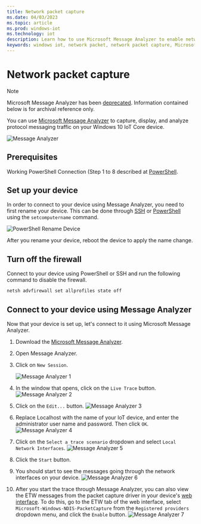 ```yaml
---
title: Network packet capture
ms.date: 04/03/2023
ms.topic: article
ms.prod: windows-iot
ms.technology: iot
description: Learn how to use Microsoft Message Analyzer to enable network packet capture
keywords: windows iot, network packet, network packet capture, Microsoft Message Analyzer, PowerShell
---
```


# Network packet capture

> [!NOTE]
> Microsoft Message Analyzer has been [deprecated](/openspecs/blog/ms-winintbloglp/dd98b93c-0a75-4eb0-b92e-e760c502394f). Information contained below is for archival reference only.

You can use [Microsoft Message Analyzer](/message-analyzer/installing-and-upgrading-message-analyzer) to capture, display, and analyze protocol messaging traffic on your Windows 10 IoT Core device.

![Message Analyzer](../media/NetworkPacketCapture/message-analyzer.png)

## Prerequisites

Working PowerShell Connection (Step 1 to 8 described at [PowerShell](../connect-your-device/PowerShell.md).

## Set up your device

In order to connect to your device using Message Analyzer, you need to first rename your device.  This can be done through [SSH](../connect-your-device/SSH.md) or
[PowerShell](../connect-your-device/PowerShell.md) using the `setcomputername` command.

![PowerShell Rename Device](../media/NetworkPacketCapture/powershell-rename-device.png)

After you rename your device, reboot the device to apply the name change.

## Turn off the firewall

Connect to your device using PowerShell or SSH and run the following command to disable the firewall.

```cmd
netsh advfirewall set allprofiles state off
```

## Connect to your device using Message Analyzer

Now that your device is set up, let's connect to it using Microsoft Message Analyzer.

1. Download the [Microsoft Message Analyzer](https://www.microsoft.com/download/details.aspx?id=44226).
1. Open Message Analyzer.
1. Click on `New Session`.

    ![Message Analyzer 1](../media/NetworkPacketCapture/message-analyzer-new-session.png)
1. In the window that opens, click on the `Live Trace` button.
    ![Message Analyzer 2](../media/NetworkPacketCapture/message-analyzer-live-trace.png)
1. Click on the `Edit...` button.
    ![Message Analyzer 3](../media/NetworkPacketCapture/message-analyzer-edit-button.png)
1. Replace Localhost with the name of your IoT device, and enter the administrator user name and password.  Then click `OK`.
    ![Message Analyzer 4](../media/NetworkPacketCapture/message-analyzer-edit-target-computers.png)
1. Click on the `Select a trace scenario` dropdown and select `Local Network Interfaces`.
    ![Message Analyzer 5](../media/NetworkPacketCapture/message-analyzer-trace-scenario.png)
1. Click the `Start` button.
1. You should start to see the messages going through the network interfaces on your device.
    ![Message Analyzer 6](../media/NetworkPacketCapture/message-analyzer.png)
1. After you start the trace through Message Analyzer, you can also view the ETW messages from the packet capture driver in your device's [web interface](DevicePortal.md).  To do this, go to the ETW tab of the web interface, select `Microsoft-Windows-NDIS-PacketCapture` from the `Registered providers` dropdown menu, and click the `Enable` button.
    ![Message Analyzer 7](../media/NetworkPacketCapture/web-etw.png)
